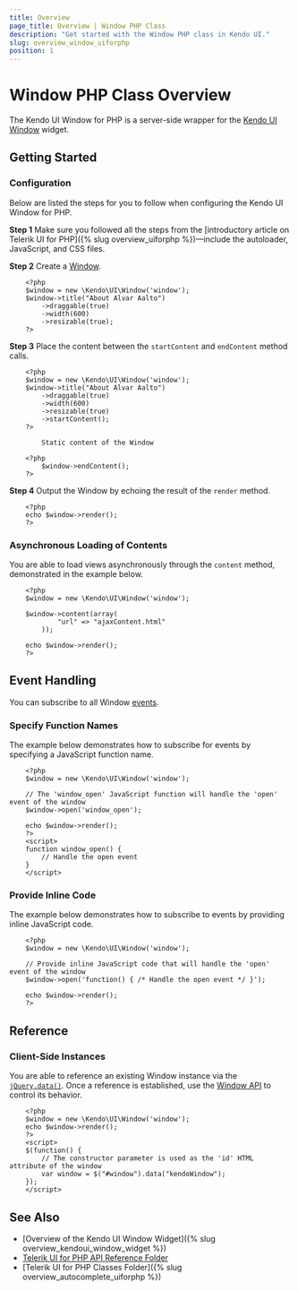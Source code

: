 ```yaml
---
title: Overview
page_title: Overview | Window PHP Class
description: "Get started with the Window PHP class in Kendo UI."
slug: overview_window_uiforphp
position: 1
---
```


# Window PHP Class Overview

The Kendo UI Window for PHP is a server-side wrapper for the [Kendo UI Window](/api/javascript/ui/window) widget.

## Getting Started

### Configuration

Below are listed the steps for you to follow when configuring the Kendo UI Window for PHP.

**Step 1** Make sure you followed all the steps from the [introductory article on Telerik UI for PHP]({% slug overview_uiforphp %})&mdash;include the autoloader, JavaScript, and CSS files.

**Step 2** Create a [Window](/api/php/Kendo/UI/Window).



        <?php
        $window = new \Kendo\UI\Window('window');
        $window->title("About Alvar Aalto")
            ->draggable(true)
            ->width(600)
            ->resizable(true);
        ?>

**Step 3** Place the content between the `startContent` and `endContent` method calls.



        <?php
        $window = new \Kendo\UI\Window('window');
        $window->title("About Alvar Aalto")
            ->draggable(true)
            ->width(600)
            ->resizable(true)
            ->startContent();
        ?>

            Static content of the Window

        <?php
            $window->endContent();
        ?>

**Step 4** Output the Window by echoing the result of the `render` method.



        <?php
        echo $window->render();
        ?>

### Asynchronous Loading of Contents

You are able to load views asynchronously through the `content` method, demonstrated in the example below.



        <?php
        $window = new \Kendo\UI\Window('window');

        $window->content(array(
                "url" => "ajaxContent.html"
            ));

        echo $window->render();
        ?>

## Event Handling

You can subscribe to all Window [events](/api/javascript/ui/window#events).

### Specify Function Names

The example below demonstrates how to subscribe for events by specifying a JavaScript function name.



        <?php
        $window = new \Kendo\UI\Window('window');

        // The 'window_open' JavaScript function will handle the 'open' event of the window
        $window->open('window_open');

        echo $window->render();
        ?>
        <script>
        function window_open() {
            // Handle the open event
        }
        </script>

### Provide Inline Code

The example below demonstrates how to subscribe to events by providing inline JavaScript code.



        <?php
        $window = new \Kendo\UI\Window('window');

        // Provide inline JavaScript code that will handle the 'open' event of the window
        $window->open('function() { /* Handle the open event */ }');

        echo $window->render();
        ?>

<!--*-->
## Reference

### Client-Side Instances

You are able to reference an existing Window instance via the [`jQuery.data()`](http://api.jquery.com/jQuery.data/). Once a reference is established, use the [Window API](/api/javascript/ui/window#methods) to control its behavior.



        <?php
        $window = new \Kendo\UI\Window('window');
        echo $window->render();
        ?>
        <script>
        $(function() {
            // The constructor parameter is used as the 'id' HTML attribute of the window
            var window = $("#window").data("kendoWindow");
        });
        </script>

## See Also

* [Overview of the Kendo UI Window Widget]({% slug overview_kendoui_window_widget %})
* [Telerik UI for PHP API Reference Folder](/api/php/Kendo/UI/AutoComplete)
* [Telerik UI for PHP Classes Folder]({% slug overview_autocomplete_uiforphp %})
